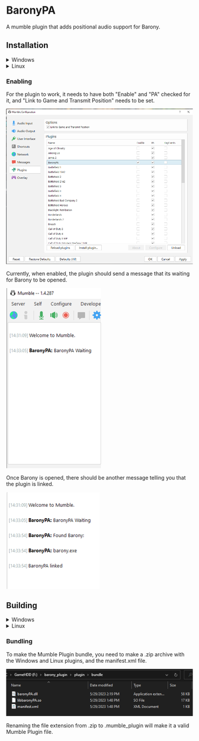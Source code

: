 # BaronyPA
A mumble plugin that adds positional audio support for Barony.  

## Installation

<details>
<summary>Windows</summary>

- Method 1: Get the Mumble Plugin file from [Releases](https://github.com/shaneMenzies/BaronyPA/releases), and open it with Mumble.  

  ![Opening in Mumble](images/Windows_mumble_plugin_open.png)  

- Method 2: Place the compiled baronyPA.dll file in your Mumble plugin directory (%appdata%/Mumble/Plugins).  

  ![dll File](images/windows_dll.png)
  ![Plugin Directory](images/Windows_plugins_location.png)  

</details>
<details>
<summary>Linux</summary>

- Method 1: Get the Mumble Plugin file from [Releases](https://github.com/shaneMenzies/BaronyPA/releases), and select it in Mumble's "Install plugin..." dialog.  

  ![Mumble Plugin Install](images/Linux_mumble_install.png)  

- Method 2: Place the compiled libbaronyPA.so file in your Mumble plugin directory (~/.local/share/Mumble/Mumble/Plugins)

  ![Plugin Directory](images/Linux_plugin_in_local.png)  

</details>

### Enabling  

For the plugin to work, it needs to have both "Enable" and "PA" checked for it, and "Link to Game and Transmit Position" needs to be set.

![Mumble Plugin Config](images/mumble_config.png)  

Currently, when enabled, the plugin should send a message that its waiting for Barony to be opened.  

![Plugin Waiting](images/baronypa_waiting.png)  

Once Barony is opened, there should be another message telling you that the plugin is linked.

![Plugin Linked](images/baronypa_linked.png)  

## Building

<details>
<summary>Windows</summary>

1. Open the plugin directory in a command prompt with the required toolset [See Here](https://learn.microsoft.com/en-us/cpp/build/building-on-the-command-line?view=msvc-170).  

2. Use CMake to generate NMake Makefiles.  

  ![CMake Run](images/Windows_cmake_cmd.png)  

3. Build the plugin using NMake  

  ![NMake Build](images/Windows_cmake_built.png)  

</details>
<details>
<summary>Linux</summary>

1. Use CMake to generate the Makefile  

  ![Cmake Run](images/Linux_cmake_cmd.png)  

2. Build the plugin using Make  

  ![Make Build](images/Linux_cmake_built.png)

</details>

### Bundling  

To make the Mumble Plugin bundle, you need to make a .zip archive with the Windows and Linux plugins, and the manifest.xml file.  

![Bundle Format](images/bundle_view.png)  

Renaming the file extension from .zip to .mumble_plugin will make it a valid Mumble Plugin file.
